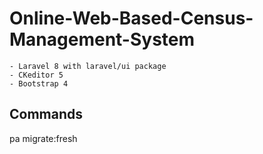 # Online-Web-Based-Census-Management-System
    - Laravel 8 with laravel/ui package
    - CKeditor 5
    - Bootstrap 4
## Commands
pa migrate:fresh 

